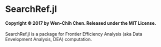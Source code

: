 # SearchRef.jl
#### Copyright © 2017 by Wen-Chih Chen.  Released under the MIT License.


SearchRef.jl is a package for Frontier Efficiency Analysis (aka Data Envelopment Analysis, DEA) computation. 
